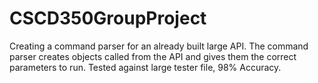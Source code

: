 # CSCD350GroupProject
Creating a command parser for an already built large API. The command parser creates objects called from the API and gives them the correct parameters to run.
Tested against large tester file, 98% Accuracy.
